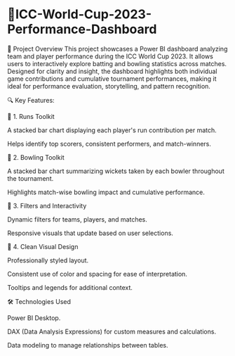 # 🏏ICC-World-Cup-2023-Performance-Dashboard
📌 Project Overview
This project showcases a Power BI dashboard analyzing team and player performance during the ICC World Cup 2023. It allows users to interactively explore batting and bowling statistics across matches. Designed for clarity and insight, the dashboard highlights both individual game contributions and cumulative tournament performances, making it ideal for performance evaluation, storytelling, and pattern recognition.

🔍 Key Features:

🧰 1. Runs Toolkit

A stacked bar chart displaying each player's run contribution per match.

Helps identify top scorers, consistent performers, and match-winners.

🎯 2. Bowling Toolkit

A stacked bar chart summarizing wickets taken by each bowler throughout the tournament.

Highlights match-wise bowling impact and cumulative performance.

🧭 3. Filters and Interactivity

Dynamic filters for teams, players, and matches.

Responsive visuals that update based on user selections.

🎨 4. Clean Visual Design

Professionally styled layout.

Consistent use of color and spacing for ease of interpretation.

Tooltips and legends for additional context.

🛠 Technologies Used

Power BI Desktop.

DAX (Data Analysis Expressions) for custom measures and calculations.

Data modeling to manage relationships between tables.
